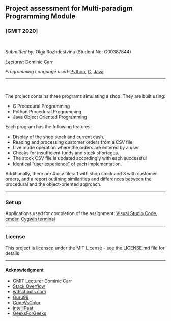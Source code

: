 ## Project assessment for Multi-paradigm Programming Module
### [GMIT 2020]


<br>

*Submitted by:* Olga Rozhdestvina (Student No: G00387844) 

*Lecturer:* Dominic Carr

*Programming Language used:* [Python](https://www.python.org/), [C](https://www.cprogramming.com/), [Java](https://www.java.com/en/download/)

---

<br>

The project contains three programs simulating a shop. They are built using:

  * C Procedural Programming
  * Python Procedural Programming
  * Java Object Oriented Programming

Each program has the following features:
  * Display of the shop stock and current cash. 
  * Reading and processing customer orders from a CSV file
  * Live mode operation where the orders are entered by a user
  * Checks for insufficient funds and stock shortages. 
  * The stock CSV file is updated accordingly with each successful
  * Identical “user experience” of each implementation. 
 
Additionally, there are 4 csv files: 1 with shop stock and 3 with customer orders, and a report outlining similarities and differences between the procedural and the object-oriented approach.


---

### Set up

Applications used for completion of the assignment: [Visual Studio Code](https://code.visualstudio.com/), [cmder](http://cmder.net/), [Cygwin terminal](https://www.cygwin.com/)

---

### License

This project is licensed under the MIT License - see the LICENSE.md file for details

---

#### Acknowledgment

- GMIT Lecturer Dominic Carr
- [Stack Overflow](https://stackoverflow.com/)
- [w3schools.com](http://w3schools.com/)
- [Guru99](https://www.guru99.com/)
- [CodeVsColor](https://www.codevscolor.com/)
- [intelliPaat](https://intellipaat.com/)
- [GeeksForGeeks](https://geeksforgeeks.org/)
